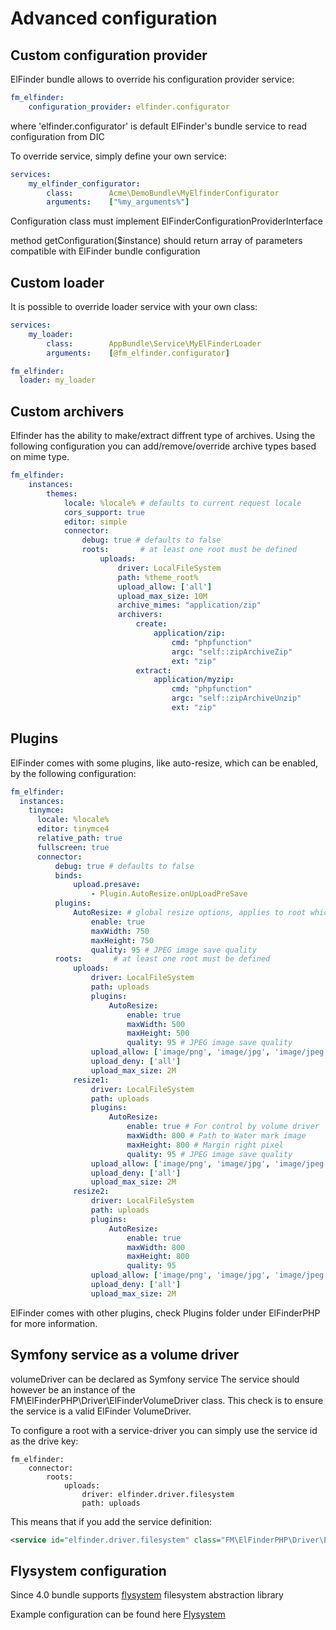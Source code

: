 # Advanced configuration

## Custom configuration provider

ElFinder bundle allows to override his configuration provider service:

```yaml
fm_elfinder:
    configuration_provider: elfinder.configurator
```
where 'elfinder.configurator' is default ElFinder's bundle service to read configuration from DIC

To override service, simply define your own service:
```yaml
services:
    my_elfinder_configurator:
        class:        Acme\DemoBundle\MyElfinderConfigurator
        arguments:    ["%my_arguments%"]
```

Configuration class must implement  ElFinderConfigurationProviderInterface

method getConfiguration($instance) should return array of parameters compatible with ElFinder bundle configuration

## Custom loader

It is possible to override loader service with your own class:

```yaml
services:
    my_loader:
        class:        AppBundle\Service\MyElFinderLoader
        arguments:    [@fm_elfinder.configurator]

fm_elfinder:
  loader: my_loader
```

## Custom archivers

Elfinder has the ability to make/extract diffrent type of archives. Using the following configuration you can add/remove/override archive types based on mime type.

```yaml
fm_elfinder:
    instances:
        themes:
            locale: %locale% # defaults to current request locale
            cors_support: true
            editor: simple
            connector:
                debug: true # defaults to false
                roots:       # at least one root must be defined
                    uploads:
                        driver: LocalFileSystem
                        path: %theme_root%
                        upload_allow: ['all']
                        upload_max_size: 10M
                        archive_mimes: "application/zip"
                        archivers:
                            create:
                                application/zip:
                                    cmd: "phpfunction"
                                    argc: "self::zipArchiveZip"
                                    ext: "zip"
                            extract:
                                application/myzip:
                                    cmd: "phpfunction"
                                    argc: "self::zipArchiveUnzip"
                                    ext: "zip"
```



## Plugins

ElFinder comes with some plugins, like auto-resize, which can be enabled, by the following configuration:

```yaml
fm_elfinder:
  instances:
    tinymce:
      locale: %locale%
      editor: tinymce4
      relative_path: true
      fullscreen: true
      connector:
          debug: true # defaults to false
          binds:
              upload.presave:
                  - Plugin.AutoResize.onUpLoadPreSave
          plugins:
              AutoResize: # global resize options, applies to root which don't have his own resize configuraion
                  enable: true
                  maxWidth: 750
                  maxHeight: 750
                  quality: 95 # JPEG image save quality
          roots:       # at least one root must be defined
              uploads:
                  driver: LocalFileSystem
                  path: uploads
                  plugins:
                      AutoResize:
                          enable: true
                          maxWidth: 500
                          maxHeight: 500
                          quality: 95 # JPEG image save quality
                  upload_allow: ['image/png', 'image/jpg', 'image/jpeg']
                  upload_deny: ['all']
                  upload_max_size: 2M
              resize1:
                  driver: LocalFileSystem
                  path: uploads
                  plugins:
                      AutoResize:
                          enable: true # For control by volume driver
                          maxWidth: 800 # Path to Water mark image
                          maxHeight: 800 # Margin right pixel
                          quality: 95 # JPEG image save quality
                  upload_allow: ['image/png', 'image/jpg', 'image/jpeg']
                  upload_deny: ['all']
                  upload_max_size: 2M
              resize2:
                  driver: LocalFileSystem
                  path: uploads
                  plugins:
                      AutoResize:
                          enable: true
                          maxWidth: 800
                          maxHeight: 800
                          quality: 95
                  upload_allow: ['image/png', 'image/jpg', 'image/jpeg']
                  upload_deny: ['all']
                  upload_max_size: 2M
```

ElFinder comes with other plugins, check Plugins folder under ElFinderPHP for more information.

## Symfony service as a volume driver

volumeDriver can be declared as Symfony service
The service should however be an instance of the FM\ElFinderPHP\Driver\ElFinderVolumeDriver class. This check is to
ensure the service is a valid ElFinder VolumeDriver.

To configure a root with a service-driver you can simply use the service id as the drive key:

```
fm_elfinder:
    connector:
        roots:
            uploads:
                driver: elfinder.driver.filesystem
                path: uploads
```

This means that if you add the service definition:

```xml
<service id="elfinder.driver.filesystem" class="FM\ElFinderPHP\Driver\ElFinderVolumeLocalFileSystem" />
```

## Flysystem configuration

Since 4.0 bundle supports [flysystem](https://github.com/thephpleague/flysystem) filesystem abstraction library

Example configuration can be found here [Flysystem](/docs/flysystem.md)
